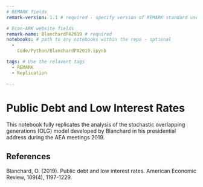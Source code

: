 ```yaml
---
# REMARK fields
remark-version: 1.1 # required - specify version of REMARK standard used

# Econ-ARK website fields
remark-name: BlanchardPA2019 # required 
notebooks: # path to any notebooks within the repo - optional
  - 
    Code/Python/BlanchardPA2019.ipynb

tags: # Use the relavent tags
  - REMARK
  - Replication

---
```


# Public Debt and Low Interest Rates

This notebook fully replicates the analysis of the stochastic overlapping generations (OLG) model developed by Blanchard in his presidential address during the AEA meetings 2019.

## References

Blanchard, O. (2019). Public debt and low interest rates. American Economic Review, 109(4), 1197-1229.
 

